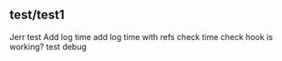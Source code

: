 ## test/test1
Jerr test
Add log time
add log time with refs
check time
check hook is working?
test debug
